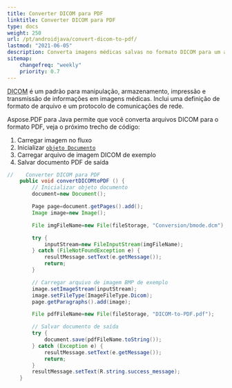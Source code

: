 ```yaml
---
title: Converter DICOM para PDF 
linktitle: Converter DICOM para PDF
type: docs
weight: 250
url: /pt/androidjava/convert-dicom-to-pdf/
lastmod: "2021-06-05"
description: Converta imagens médicas salvas no formato DICOM para um arquivo PDF usando Aspose.PDF para Android via Java.
sitemap:
    changefreq: "weekly"
    priority: 0.7
---
```


<abbr title="Digital Imaging and Communications in Medicine">DICOM</abbr> é um padrão para manipulação, armazenamento, impressão e transmissão de informações em imagens médicas. Inclui uma definição de formato de arquivo e um protocolo de comunicações de rede.

Aspose.PDF para Java permite que você converta arquivos DICOM para o formato PDF, veja o próximo trecho de código:

1. Carregar imagem no fluxo
1. Inicializar [`objeto Documento`](https://reference.aspose.com/pdf/java/com.aspose.pdf/document)
1. Carregar arquivo de imagem DICOM de exemplo
1. Salvar documento PDF de saída

```java
//    Converter DICOM para PDF
    public void convertDICOMtoPDF () {
        // Inicializar objeto documento
        document=new Document();

        Page page=document.getPages().add();
        Image image=new Image();

        File imgFileName=new File(fileStorage, "Conversion/bmode.dcm");

        try {
            inputStream=new FileInputStream(imgFileName);
        } catch (FileNotFoundException e) {
            resultMessage.setText(e.getMessage());
            return;
        }

        // Carregar arquivo de imagem BMP de exemplo
        image.setImageStream(inputStream);
        image.setFileType(ImageFileType.Dicom);
        page.getParagraphs().add(image);

        File pdfFileName=new File(fileStorage, "DICOM-to-PDF.pdf");

        // Salvar documento de saída
        try {
            document.save(pdfFileName.toString());
        } catch (Exception e) {
            resultMessage.setText(e.getMessage());
            return;
        }
        resultMessage.setText(R.string.success_message);
    }
```